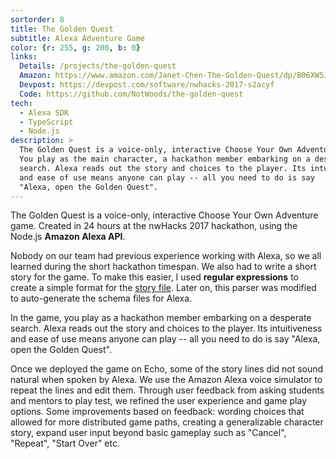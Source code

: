 ```yaml
---
sortorder: 8
title: The Golden Quest
subtitle: Alexa Adventure Game
color: {r: 255, g: 200, b: 0}
links:
  Details: /projects/the-golden-quest
  Amazon: https://www.amazon.com/Janet-Chen-The-Golden-Quest/dp/B06XW5JXXX
  Devpost: https://devpost.com/software/nwhacks-2017-s2acyf
  Code: https://github.com/NotWoods/the-golden-quest
tech:
  - Alexa SDK
  - TypeScript
  - Node.js
description: >
  The Golden Quest is a voice-only, interactive Choose Your Own Adventure game.
  You play as the main character, a hackathon member embarking on a desperate
  search. Alexa reads out the story and choices to the player. Its intuitiveness
  and ease of use means anyone can play -- all you need to do is say
  "Alexa, open the Golden Quest".
---
```

The Golden Quest is a voice-only, interactive Choose Your Own Adventure game.
Created in 24 hours at the nwHacks 2017 hackathon,
using the Node.js **Amazon Alexa API**.

Nobody on our team had previous experience working with Alexa, so we all learned
during the short hackathon timespan. We also had to write a short story for the
game. To make this easier, I used **regular expressions** to create a simple
format for the [story file](https://github.com/NotWoods/the-golden-quest/blob/master/story.txt). Later on,
this parser was modified to auto-generate the schema files for Alexa.

In the game, you play as a hackathon member embarking on a desperate search.
Alexa reads out the story and choices to the player.
Its intuitiveness and ease of use means anyone can play -- all you need to
do is say "Alexa, open the Golden Quest".

Once we deployed the game on Echo, some of the story lines did not sound
natural when spoken by Alexa. We use the Amazon Alexa voice simulator to
repeat the lines and edit them. Through user feedback from asking students and
mentors to play test, we refined the user experience and game play options.
Some improvements based on feedback:
wording choices that allowed for more distributed game paths,
creating a generalizable character story,
expand user input beyond basic gameplay such as
"Cancel", "Repeat", "Start Over" etc.
